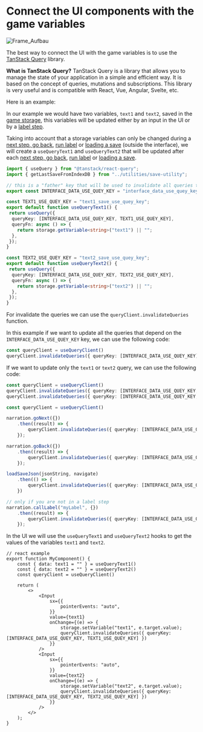 # Connect the UI components with the game variables

![Frame\_Aufbau](https://firebasestorage.googleapis.com/v0/b/pixi-vn.appspot.com/o/public%2Fpixi-vn-usequery.png?alt=media)

The best way to connect the UI with the game variables is to use the [TanStack Query](https://tanstack.com/query/latest) library.

**What is TanStack Query?** TanStack Query is a library that allows you to manage the state of your application in a simple and efficient way. It is based on the concept of queries, mutations and subscriptions. This library is very useful and is compatible with React, Vue, Angular, Svelte, etc.

Here is an example:

In our example we would have two variables, `text1` and `text2`, saved in the [game storage](/start/storage.md), this variables will be updated either by an input in the UI or by a [label step](/start/labels.md).

Taking into account that a storage variables can only be changed during a [next step, go back](/start/labels.md#next-step-and-go-back), [run label](/start/labels.md#run-a-label) or [loading a save](/start/save.md#load) (outside the interface), we will create a `useQueryText1` and `useQueryText2` that will be updated after each [next step, go back](/start/labels.md#next-step-and-go-back), [run label](/start/labels.md#run-a-label) or [loading a save](/start/save.md#load).

```typescript
import { useQuery } from "@tanstack/react-query";
import { getLastSaveFromIndexDB } from "../utilities/save-utility";

// this is a "father" key that will be used to invalidate all queries that depend on it
export const INTERFACE_DATA_USE_QUEY_KEY = "interface_data_use_quey_key";

const TEXT1_USE_QUEY_KEY = "text1_save_use_quey_key";
export default function useQueryText1() {
 return useQuery({
  queryKey: [INTERFACE_DATA_USE_QUEY_KEY, TEXT1_USE_QUEY_KEY],
  queryFn: async () => {
    return storage.getVariable<string>("text1") || "";
  },
 });
}

const TEXT2_USE_QUEY_KEY = "text2_save_use_quey_key";
export default function useQueryText2() {
 return useQuery({
  queryKey: [INTERFACE_DATA_USE_QUEY_KEY, TEXT2_USE_QUEY_KEY],
  queryFn: async () => {
    return storage.getVariable<string>("text2") || "";
  },
 });
}
```

For invalidate the queries we can use the `queryClient.invalidateQueries` function.

In this example if we want to update all the queries that depend on the `INTERFACE_DATA_USE_QUEY_KEY` key, we can use the following code:

```ts
const queryClient = useQueryClient()
queryClient.invalidateQueries({ queryKey: [INTERFACE_DATA_USE_QUEY_KEY] })
```

If we want to update only the `text1` or `text2` query, we can use the following code:

```ts
const queryClient = useQueryClient()
queryClient.invalidateQueries({ queryKey: [INTERFACE_DATA_USE_QUEY_KEY, TEXT1_USE_QUEY_KEY] })
queryClient.invalidateQueries({ queryKey: [INTERFACE_DATA_USE_QUEY_KEY, TEXT2_USE_QUEY_KEY] })
```

```typescript
const queryClient = useQueryClient()

narration.goNext({})
    .then((result) => {
        queryClient.invalidateQueries({ queryKey: [INTERFACE_DATA_USE_QUEY_KEY] })
    });

narration.goBack({})
    .then((result) => {
        queryClient.invalidateQueries({ queryKey: [INTERFACE_DATA_USE_QUEY_KEY] })
    });

loadSaveJson(jsonString, navigate)
    .then(() => {
        queryClient.invalidateQueries({ queryKey: [INTERFACE_DATA_USE_QUEY_KEY] })
    })

// only if you are not in a label step
narration.callLabel("myLabel", {})
    .then((result) => {
        queryClient.invalidateQueries({ queryKey: [INTERFACE_DATA_USE_QUEY_KEY] })
    });
```

In the UI we will use the `useQueryText1` and `useQueryText2` hooks to get the values of the variables `text1` and `text2`.

```tsx
// react example
export function MyComponent() {
    const { data: text1 = "" } = useQueryText1()
    const { data: text2 = "" } = useQueryText2()
    const queryClient = useQueryClient()

    return (
        <>
            <Input
                sx={{
                    pointerEvents: "auto",
                }}
                value={text1}
                onChange={(e) => {
                    storage.setVariable("text1", e.target.value);
                    queryClient.invalidateQueries({ queryKey: [INTERFACE_DATA_USE_QUEY_KEY, TEXT1_USE_QUEY_KEY] })
                }}
            />
            <Input
                sx={{
                    pointerEvents: "auto",
                }}
                value={text2}
                onChange={(e) => {
                    storage.setVariable("text2", e.target.value);
                    queryClient.invalidateQueries({ queryKey: [INTERFACE_DATA_USE_QUEY_KEY, TEXT2_USE_QUEY_KEY] })
                }}
            />
        </>
    );
}
```
